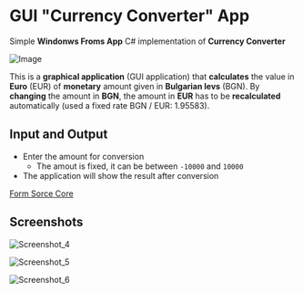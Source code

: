 # GUI "Currency Converter" App
Simple **Windonws Froms App** C# implementation of **Currency Converter**

<img alt="Image" src="https://user-images.githubusercontent.com/85368212/169101075-ae783a55-9c39-4ec4-9013-d246f2c26b03.png" />

This is a **graphical application** (GUI application) that **calculates** the value in **Euro** (EUR) of **monetary** amount given in **Bulgarian levs** (BGN). By **changing** the amount in **BGN**, the amount in **EUR** has to be **recalculated** automatically (used a fixed rate BGN / EUR: 1.95583).

## Input and Output
 - Enter the amount for conversion
    - The amout is fixed, it can be between `-10000` and `10000`
 - The application will show the result after conversion

[Form Sorce Core](ConverterForm.cs)

## Screenshots

![Screenshot_4](https://user-images.githubusercontent.com/85368212/169105647-fb95cd29-4fc1-41c2-92cb-5e91d50338fc.png)

![Screenshot_5](https://user-images.githubusercontent.com/85368212/169105672-07d61356-970f-4f54-b101-39bb8ff4f6af.png)

![Screenshot_6](https://user-images.githubusercontent.com/85368212/169105683-d5ebb0ba-a98e-46b1-adc7-52e27ff5a5b5.png)
